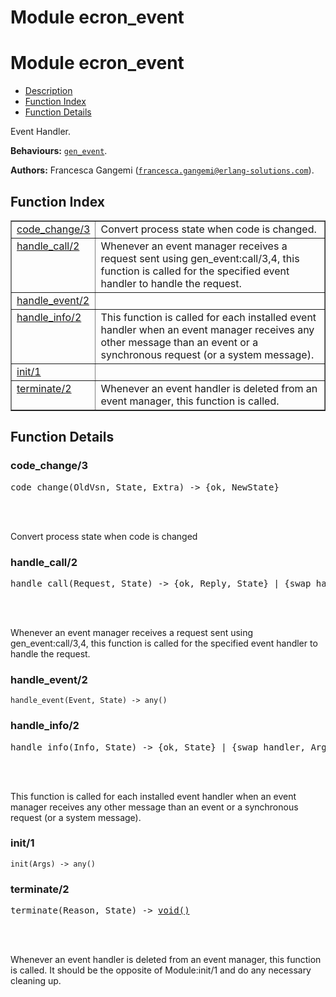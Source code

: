 Module ecron_event
==================


<h1>Module ecron_event</h1>

* [Description](#description)
* [Function Index](#index)
* [Function Details](#functions)


Event Handler.



__Behaviours:__ [`gen_event`](gen_event.md).

__Authors:__ Francesca Gangemi ([`francesca.gangemi@erlang-solutions.com`](mailto:francesca.gangemi@erlang-solutions.com)).

<h2><a name="index">Function Index</a></h2>



<table width="100%" border="1" cellspacing="0" cellpadding="2" summary="function index"><tr><td valign="top"><a href="#code_change-3">code_change/3</a></td><td>Convert process state when code is changed.</td></tr><tr><td valign="top"><a href="#handle_call-2">handle_call/2</a></td><td>Whenever an event manager receives a request sent using
gen_event:call/3,4, this function is called for the specified event
handler to handle the request.</td></tr><tr><td valign="top"><a href="#handle_event-2">handle_event/2</a></td><td></td></tr><tr><td valign="top"><a href="#handle_info-2">handle_info/2</a></td><td>This function is called for each installed event handler when
an event manager receives any other message than an event or a synchronous
request (or a system message).</td></tr><tr><td valign="top"><a href="#init-1">init/1</a></td><td></td></tr><tr><td valign="top"><a href="#terminate-2">terminate/2</a></td><td>Whenever an event handler is deleted from an event manager,
this function is called.</td></tr></table>




<h2><a name="functions">Function Details</a></h2>


<a name="code_change-3"></a>

<h3>code_change/3</h3>





<pre>code_change(OldVsn, State, Extra) -> {ok, NewState}</pre>
<br></br>




Convert process state when code is changed<a name="handle_call-2"></a>

<h3>handle_call/2</h3>





<pre>handle_call(Request, State) -> {ok, Reply, State} | {swap_handler, Reply, Args1, State1, Mod2, Args2} | {remove_handler, Reply}</pre>
<br></br>




Whenever an event manager receives a request sent using
gen_event:call/3,4, this function is called for the specified event
handler to handle the request.<a name="handle_event-2"></a>

<h3>handle_event/2</h3>





`handle_event(Event, State) -> any()`

<a name="handle_info-2"></a>

<h3>handle_info/2</h3>





<pre>handle_info(Info, State) -> {ok, State} | {swap_handler, Args1, State1, Mod2, Args2} | remove_handler</pre>
<br></br>




This function is called for each installed event handler when
an event manager receives any other message than an event or a synchronous
request (or a system message).<a name="init-1"></a>

<h3>init/1</h3>





`init(Args) -> any()`

<a name="terminate-2"></a>

<h3>terminate/2</h3>





<pre>terminate(Reason, State) -> <a href="#type-void">void()</a></pre>
<br></br>




Whenever an event handler is deleted from an event manager,
this function is called. It should be the opposite of Module:init/1 and
do any necessary cleaning up.
